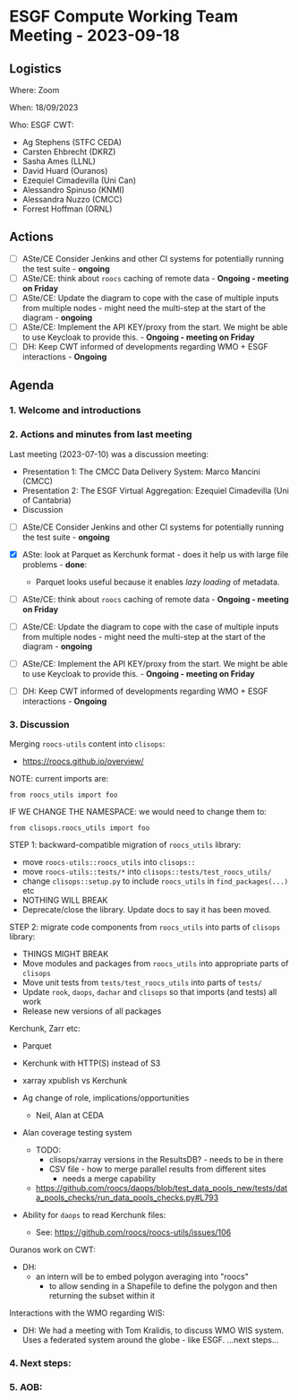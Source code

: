 # ESGF Compute Working Team Meeting - 2023-09-18

## Logistics

Where: Zoom

When:  18/09/2023

Who:  ESGF CWT:
- Ag Stephens (STFC CEDA)
- Carsten Ehbrecht (DKRZ)
- Sasha Ames (LLNL)
- David Huard (Ouranos)
- Ezequiel Cimadevilla (Uni Can)
- Alessandro Spinuso (KNMI)
- Alessandra Nuzzo (CMCC)
- Forrest Hoffman (ORNL)

## Actions

- [ ] ASte/CE Consider Jenkins and other CI systems for potentially running the test suite - **ongoing**
- [ ] ASte/CE: think about `roocs` caching of remote data - **Ongoing - meeting on Friday**
- [ ] ASte/CE: Update the diagram to cope with the case of multiple inputs from multiple nodes - might need the multi-step at the start of the diagram - **ongoing**
- [ ] ASte/CE: Implement the API KEY/proxy from the start. We might be able to use Keycloak to provide this. - **Ongoing - meeting on Friday**
- [ ] DH: Keep CWT informed of developments regarding WMO + ESGF interactions - **Ongoing**

## Agenda

### 1. Welcome and introductions

### 2. Actions and minutes from last meeting

Last meeting (2023-07-10) was a discussion meeting:
* Presentation 1: The CMCC Data Delivery System: Marco Mancini (CMCC)
* Presentation 2: The ESGF Virtual Aggregation: Ezequiel Cimadevilla (Uni of Cantabria)
* Discussion

- [ ] ASte/CE Consider Jenkins and other CI systems for potentially running the test suite - **ongoing**
- [x] ASte: look at Parquet as Kerchunk format - does it help us with large file problems - **done**:
  * Parquet looks useful because it enables _lazy loading_ of metadata.

- [ ] ASte/CE: think about `roocs` caching of remote data - **Ongoing - meeting on Friday**
- [ ] ASte/CE: Update the diagram to cope with the case of multiple inputs from multiple nodes - might need the multi-step at the start of the diagram - **ongoing**
- [ ] ASte/CE: Implement the API KEY/proxy from the start. We might be able to use Keycloak to provide this. - **Ongoing - meeting on Friday**
- [ ] DH: Keep CWT informed of developments regarding WMO + ESGF interactions - **Ongoing**

### 3. Discussion

Merging `roocs-utils` content into `clisops`:
- https://roocs.github.io/overview/

NOTE: current imports are:

```
from roocs_utils import foo
```

IF WE CHANGE THE NAMESPACE: we would need to change them to:

```
from clisops.roocs_utils import foo
```

STEP 1: backward-compatible migration of `roocs_utils` library:
- move `roocs-utils::roocs_utils` into `clisops::`
- move `roocs-utils::tests/*` into `clisops::tests/test_roocs_utils/`
- change `clisops::setup.py` to include `roocs_utils` in `find_packages(...)` etc
- NOTHING WILL BREAK
- Deprecate/close the library. Update docs to say it has been moved.

STEP 2: migrate code components from `roocs_utils` into parts of `clisops` library:
- THINGS MIGHT BREAK
- Move modules and packages from `roocs_utils` into appropriate parts of `clisops`
- Move unit tests from `tests/test_roocs_utils` into parts of `tests/`
- Update `rook`, `daops`, `dachar` and `clisops` so that imports (and tests) all work
- Release new versions of all packages

Kerchunk, Zarr etc:
- Parquet
- Kerchunk with HTTP(S) instead of S3
- xarray xpublish vs Kerchunk

- Ag change of role, implications/opportunities
  - Neil, Alan at CEDA
- Alan coverage testing system
  - TODO:
    - clisops/xarray versions in the ResultsDB? - needs to be in there
	- CSV file - how to merge parallel results from different sites
	  - needs a merge capability
  - https://github.com/roocs/daops/blob/test_data_pools_new/tests/data_pools_checks/run_data_pools_checks.py#L793
  
- Ability for `daops` to read Kerchunk files:
  - See: https://github.com/roocs/roocs-utils/issues/106

Ouranos work on CWT:
- DH:
  - an intern will be to embed polygon averaging into "roocs"
    - to allow sending in a Shapefile to define the polygon and then returning the subset within it

Interactions with the WMO regarding WIS:
- DH: We had a meeting with Tom Kralidis, to discuss WMO WIS system. Uses a federated system around the globe - like ESGF.
...next steps...


### 4. Next steps:


### 5. AOB:




